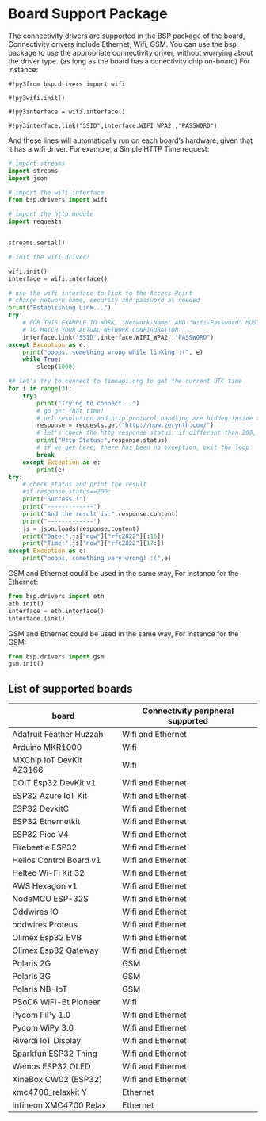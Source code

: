 # Board Support Package

The connectivity drivers are supported in the BSP package of the board, Connectivity drivers include Ethernet, Wifi, GSM. You can use the bsp package to use the appropriate connectivity driver, without worrying about the driver type. (as long as the board has a conectivity chip on-board) For instance:


```#!py3from bsp.drivers import wifi```

```#!py3wifi.init()```

```#!py3interface = wifi.interface()```

```#!py3interface.link("SSID",interface.WIFI_WPA2 ,"PASSWORD")```


And these lines will automatically run on each board’s hardware, given that it has a wifi driver. For example, a Simple HTTP Time request:


``` python
# import streams
import streams
import json

# import the wifi interface
from bsp.drivers import wifi

# import the http module
import requests


streams.serial()

# init the wifi driver!

wifi.init()
interface = wifi.interface()

# use the wifi interface to link to the Access Point
# change network name, security and password as needed
print("Establishing Link...")
try:
    # FOR THIS EXAMPLE TO WORK, "Network-Name" AND "Wifi-Password" MUST BE SET
    # TO MATCH YOUR ACTUAL NETWORK CONFIGURATION
    interface.link("SSID",interface.WIFI_WPA2 ,"PASSWORD")
except Exception as e:
    print("ooops, something wrong while linking :(", e)
    while True:
        sleep(1000)

## let's try to connect to timeapi.org to get the current UTC time
for i in range(3):
    try:
        print("Trying to connect...")
        # go get that time!
        # url resolution and http protocol handling are hidden inside the requests module
        response = requests.get("http://now.zerynth.com/")
        # let's check the http response status: if different than 200, something went wrong
        print("Http Status:",response.status)
        # if we get here, there has been no exception, exit the loop
        break
    except Exception as e:
        print(e)
try:
    # check status and print the result
    #if response.status==200:
    print("Success!!")
    print("-------------")
    print("And the result is:",response.content)
    print("-------------")
    js = json.loads(response.content)
    print("Date:",js["now"]["rfc2822"][:16])
    print("Time:",js["now"]["rfc2822"][17:])
except Exception as e:
    print("ooops, something very wrong! :(",e)
```

GSM and Ethernet could be used in the same way, For instance for the Ethernet:

``` python
from bsp.drivers import eth
eth.init()
interface = eth.interface()
interface.link()
```



GSM and Ethernet could be used in the same way, For instance for the GSM:


``` python
from bsp.drivers import gsm
gsm.init()
```


## List of supported boards

| board                    | Connectivity peripheral supported |
|--------------------------|-----------------------------------|
| Adafruit Feather Huzzah  | Wifi and Ethernet                 |
| Arduino MKR1000          | Wifi                              |
| MXChip IoT DevKit AZ3166 | Wifi                              |
| DOIT Esp32 DevKit v1     | Wifi and Ethernet                 |
| ESP32 Azure IoT Kit      | Wifi and Ethernet                 |
| ESP32 DevkitC            | Wifi and Ethernet                 |
| ESP32 Ethernetkit        | Wifi and Ethernet                 |
| ESP32 Pico V4            | Wifi and Ethernet                 |
| Firebeetle ESP32         | Wifi and Ethernet                 |
| Helios Control Board v1  | Wifi and Ethernet                 |
| Heltec Wi-Fi Kit 32      | Wifi and Ethernet                 |
| AWS Hexagon v1           | Wifi and Ethernet                 |
| NodeMCU ESP-32S          | Wifi and Ethernet                 |
| Oddwires IO              | Wifi and Ethernet                 |
| oddwires Proteus         | Wifi and Ethernet                 |
| Olimex Esp32 EVB         | Wifi and Ethernet                 |
| Olimex Esp32 Gateway     | Wifi and Ethernet                 |
| Polaris 2G               | GSM                               |
| Polaris 3G               | GSM                               |
| Polaris NB-IoT           | GSM                               |
| PSoC6 WiFi-Bt Pioneer    | Wifi                              |
| Pycom FiPy 1.0           | Wifi and Ethernet                 |
| Pycom WiPy 3.0           | Wifi and Ethernet                 |
| Riverdi IoT Display      | Wifi and Ethernet                 |
| Sparkfun ESP32 Thing     | Wifi and Ethernet                 |
| Wemos ESP32 OLED         | Wifi and Ethernet                 |
| XinaBox CW02 (ESP32)     | Wifi and Ethernet                 |
| xmc4700_relaxkit Y       | Ethernet                          |
| Infineon XMC4700 Relax   | Ethernet                          |